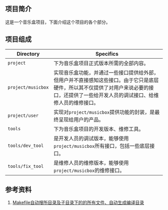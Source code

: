 ## 项目简介

这是一个音乐盒项目，下面介绍这个项目的各个部分。  

## 项目组成

| Directory | Specifics |
| --------- | --------- |
| `project` | 下为音乐盒项目正式版本所需的全部内容。|
| `project/musicbox` | 实现音乐盒功能，并通过一些接口提供给外部，但用户并不直接感知这些接口。由于它只是底层硬件，所以其不仅提供了对用户来说必要的接口，还提供了一些给开发人员的调试接口、给维修人员的维修接口。|
| `project/user` | 实现对`project/musicbox`提供功能的封装，是最终呈现给用户的产品。|
| `tools` | 下为音乐盒项目的开发版本、维修工具。|
| `tools/dev_tool` | 是开发人员的调试版本，能够使用`project/musicbox`所有接口，包括一些底层接口。|
| `tools/fix_tool` | 是维修人员的维修版本，能够使用`project/musicbox`的维修接口。|

## 参考资料
1. [Makefile自动搜所目录及子目录下的的所有文件、自动生成编译目录](https://blog.csdn.net/songshuai0223/article/details/124676839)